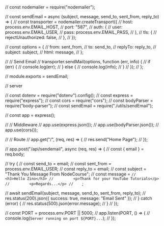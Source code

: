 // const nodemailer = require("nodemailer");

// const sendEmail = async (subject, message, send_to, sent_from, reply_to) => {
// const transporter = nodemailer.createTransport({
// host: process.env.EMAIL_HOST,
// port: "587",
// auth: {
// user: process.env.EMAIL_USER,
// pass: process.env.EMAIL_PASS,
// },
// tls: {
// rejectUnauthorized: false,
// },
// });

// const options = {
// from: sent_from,
// to: send_to,
// replyTo: reply_to,
// subject: subject,
// html: message,
// };

// // Send Email
// transporter.sendMail(options, function (err, info) {
// if (err) {
// console.log(err);
// } else {
// console.log(info);
// }
// });
// };

// module.exports = sendEmail;

// server

// const dotenv = require("dotenv").config();
// const express = require("express");
// const cors = require("cors");
// const bodyParser = require("body-parser");
// const sendEmail = require("./utils/sendEmail");

// const app = express();

// // Middleware
// app.use(express.json());
// app.use(bodyParser.json());
// app.use(cors());

// // Route
// app.get("/", (req, res) => {
// res.send("Home Page");
// });

// app.post("/api/sendemail", async (req, res) => {
// const { email } = req.body;

// try {
// const send_to = email;
// const sent_from = process.env.EMAIL_USER;
// const reply_to = email;
// const subject = "Thank You Message From NodeCourse";
// const message = `//         <h3>Hello Zino</h3>
//         <p>Thank for your YouTube Tutorials</p>
//         <p>Regards...</p>
//    `;

// await sendEmail(subject, message, send_to, sent_from, reply_to);
// res.status(200).json({ success: true, message: "Email Sent" });
// } catch (error) {
// res.status(500).json(error.message);
// }
// });

// const PORT = process.env.PORT || 5000;
// app.listen(PORT, () => {
// console.log(`Server running on port ${PORT}...`);
// });
